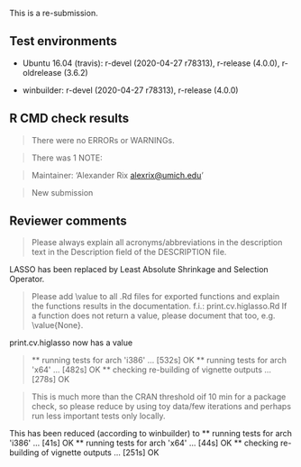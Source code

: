 This is a re-submission.

## Test environments
* Ubuntu 16.04 (travis): r-devel (2020-04-27 r78313), r-release (4.0.0), r-oldrelease (3.6.2)

* winbuilder: r-devel (2020-04-27 r78313), r-release (4.0.0)

## R CMD check results
> There were no ERRORs or WARNINGs.

> There was 1 NOTE:

> Maintainer: ‘Alexander Rix <alexrix@umich.edu>’

> New submission

## Reviewer comments

> Please always explain all acronyms/abbreviations in the description text
> in the Description field of the DESCRIPTION file.

LASSO has been replaced by Least Absolute Shrinkage and Selection Operator.

> Please add \value to all .Rd files for exported functions and explain
> the functions results in the documentation.
> f.i.: print.cv.higlasso.Rd
> If a function does not return a value, please document that too, e.g.
> \value{None}.

print.cv.higlasso now has a value

> ** running tests for arch 'i386' ... [532s] OK
> ** running tests for arch 'x64' ... [482s] OK
> ** checking re-building of vignette outputs ... [278s] OK

> This is much more than the CRAN threshold oif 10 min for a package
> check, so please reduce by using toy data/few iterations and perhaps run
> less important tests only locally.

This has been reduced (according to winbuilder) to
** running tests for arch 'i386' ... [41s] OK
** running tests for arch 'x64' ... [44s] OK
** checking re-building of vignette outputs ... [251s] OK
